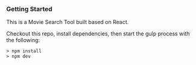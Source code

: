 ### Getting Started
This is a Movie Search Tool built based on React.

Checkout this repo, install dependencies, then start the gulp process with the following:
```
> npm install
> npm dev
```